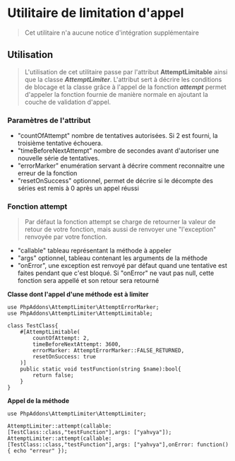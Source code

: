 # Utilitaire de limitation d'appel

> Cet utilitaire n'a aucune notice d'intégration supplémentaire

## Utilisation

> L'utilisation de cet utilitaire passe par l'attribut **AttemptLimitable** ainsi que la classe ***AttemptLimiter***.
> L'attribut sert à décrire les conditions de blocage et la classe grâce à l'appel de la fonction ***attempt*** permet d'appeler la fonction fournie de manière normale en ajoutant la couche de validation d'appel.

### Paramètres de l'attribut

- "countOfAttempt" nombre de tentatives autorisées. Si 2 est fourni, la troisième tentative échouera.
- "timeBeforeNextAttempt" nombre de secondes avant d'autoriser une nouvelle série de tentatives.
- "errorMarker" enumération servant à décrire comment reconnaitre une erreur de la fonction
- "resetOnSuccess" optionnel, permet de décrire si le décompte des séries est remis à 0 après un appel réussi

### Fonction attempt

> Par défaut la fonction attempt se charge de retourner la valeur de retour de votre fonction, mais aussi de renvoyer une "l'exception" renvoyée par votre fonction.

- "callable" tableau représentant la méthode à appeler
- "args" optionnel, tableau contenant les arguments de la méthode
- "onError", une exception est renvoyé par défaut quand une tentative est faites pendant que c'est bloqué. Si "onError" ne vaut pas null, cette fonction sera appellé et son retour sera retourné

**Classe dont l'appel d'une méthode est à limiter**

```
use PhpAddons\AttemptLimiter\AttemptErrorMarker;
use PhpAddons\AttemptLimiter\AttemptLimitable;

class TestClass{
    #[AttemptLimitable(
        countOfAttempt: 2,
        timeBeforeNextAttempt: 3600,
        errorMarker: AttemptErrorMarker::FALSE_RETURNED,
        resetOnSuccess: true
    )]
    public static void testFunction(string $name):bool{
        return false;
    }
}
```

**Appel de la méthode**

```
use PhpAddons\AttemptLimiter\AttemptLimiter;

AttemptLimiter::attempt(callable: [TestClass::class,"testFunction"],args: ["yahvya"]);
AttemptLimiter::attempt(callable: [TestClass::class,"testFunction"],args: ["yahvya"],onError: function(){ echo "erreur" });
```

